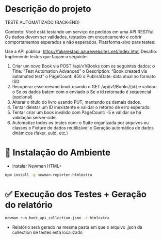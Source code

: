 #  Descrição do projeto

TESTE AUTOMATIZADO (BACK-END)
  
Contexto:
Você está testando um serviço de pedidos em uma API RESTful. Os dados devem ser validados, testados em encadeamento e cobrir comportamentos esperados e não esperados.
Plataforma-alvo para testes:

Use a API pública: https://fakerestapi.azurewebsites.net/index.html
Desafio:
Implemente testes que façam o seguinte:
1.	Criar um novo Book via POST /api/v1/Books com os seguintes dados:
o	Title: “Test Automation Advanced”
o	Description: “Book created via automated test”
o	PageCount: 450
o	PublishDate: data atual no formato ISO
2.	Recuperar esse mesmo book usando o GET /api/v1/Books/{id} e validar:
o	Se os dados batem com o enviado
o	Se o id retornado é sequencial (opcional)
3.	Alterar o título do livro usando PUT, mantendo os demais dados.
4.	Tentar deletar um ID inexistente e validar o retorno de erro esperado.
5.	Tentar criar um book inválido com PageCount: -5 e validar se há validação server-side.
6.	Automatize todos os testes com:
o	Suíte organizada por arquivos ou classes
o	Fixture de dados reutilizável
o	Geração automática de dados dinâmicos (faker, uuid, etc.)




# 🧪 Instalação do Ambiente
 - Instalar Newman HTML+
```bash
npm install -g newman-reporter-htmlextra
```
# ✅ Execução dos Testes + Geração do relatório
```bash
newman run book_api_collection.json -r htmlextra
```
- Relatório será gerado na mesma pasta em que o arquivo .json da collection de testes está localizado
